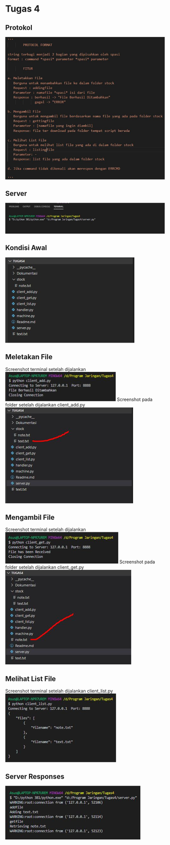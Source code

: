 <h1>Tugas 4</h1>

<h2>Protokol</h2>
<img src="Dokumentasi/protokol.JPG" >
<h2>Server</h2>
<img src="Dokumentasi/server.JPG" >
<h2>Kondisi Awal</h2>
<img src="Dokumentasi/awal.jpg" >
<h2>Meletakan File</h2>
Screenshot terminal setelah dijalankan
<img src="Dokumentasi/addfileterminal.JPG" >
Screenshot pada folder setelah dijalankan client_add.py
<img src="Dokumentasi/addsetelahdijalankan.JPG" >
<h2>Mengambil File</h2>
Screenshot terminal setelah dijalankan
<img src="Dokumentasi/getfileterminal.JPG" >
Screenshot pada folder setelah dijalankan client_get.py
<img src="Dokumentasi/getsetelahdijalankan.JPG" >
<h2>Melihat List File</h2>
Screenshot terminal setelah dijalankan client_list.py
<img src="Dokumentasi/listfileterminal.JPG" >
<h2>Server Responses</h2>
<img src="Dokumentasi/serverresponeses.JPG" >
